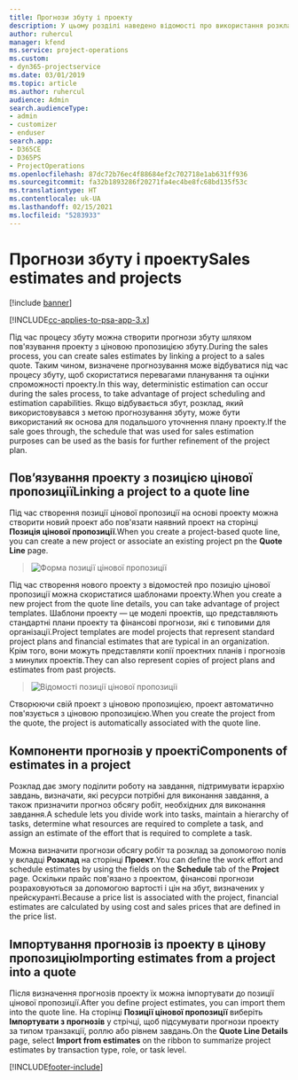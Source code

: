 ```yaml
---
title: Прогнози збуту і проекту
description: У цьому розділі наведено відомості про використання розкладів і прогнозів у процесі збуту.
author: ruhercul
manager: kfend
ms.service: project-operations
ms.custom:
- dyn365-projectservice
ms.date: 03/01/2019
ms.topic: article
ms.author: ruhercul
audience: Admin
search.audienceType:
- admin
- customizer
- enduser
search.app:
- D365CE
- D365PS
- ProjectOperations
ms.openlocfilehash: 87dc72b76ec4f88684ef2c702718e1ab631ff936
ms.sourcegitcommit: fa32b1893286f20271fa4ec4be8fc68bd135f53c
ms.translationtype: HT
ms.contentlocale: uk-UA
ms.lasthandoff: 02/15/2021
ms.locfileid: "5283933"
---
```

# <a name="sales-estimates-and-projects"></a><span data-ttu-id="28874-103">Прогнози збуту і проекту</span><span class="sxs-lookup"><span data-stu-id="28874-103">Sales estimates and projects</span></span>

[!include [banner](../includes/psa-now-project-operations.md)]

[!INCLUDE[cc-applies-to-psa-app-3.x](../includes/cc-applies-to-psa-app-3x.md)]

<span data-ttu-id="28874-104">Під час процесу збуту можна створити прогнози збуту шляхом пов'язування проекту з ціновою пропозицією збуту.</span><span class="sxs-lookup"><span data-stu-id="28874-104">During the sales process, you can create sales estimates by linking a project to a sales quote.</span></span> <span data-ttu-id="28874-105">Таким чином, визначене прогнозування може відбуватися під час процесу збуту, щоб скористатися перевагами планування та оцінки спроможності проекту.</span><span class="sxs-lookup"><span data-stu-id="28874-105">In this way, deterministic estimation can occur during the sales process, to take advantage of project scheduling and estimation capabilities.</span></span> <span data-ttu-id="28874-106">Якщо відбувається збут, розклад, який використовувався з метою прогнозування збуту, може бути використаний як основа для подальшого уточнення плану проекту.</span><span class="sxs-lookup"><span data-stu-id="28874-106">If the sale goes through, the schedule that was used for sales estimation purposes can be used as the basis for further refinement of the project plan.</span></span>

## <a name="linking-a-project-to-a-quote-line"></a><span data-ttu-id="28874-107">Пов’язування проекту з позицією цінової пропозиції</span><span class="sxs-lookup"><span data-stu-id="28874-107">Linking a project to a quote line</span></span>

<span data-ttu-id="28874-108">Під час створення позиції цінової пропозиції на основі проекту можна створити новий проект або пов'язати наявний проект на сторінці **Позиція цінової пропозиції**.</span><span class="sxs-lookup"><span data-stu-id="28874-108">When you create a project-based quote line, you can create a new project or associate an existing project pn the **Quote Line** page.</span></span> 

> ![Форма позиції цінової пропозиції](media/project-8.png)
 
<span data-ttu-id="28874-110">Під час створення нового проекту з відомостей про позицію цінової пропозиції можна скористатися шаблонами проекту.</span><span class="sxs-lookup"><span data-stu-id="28874-110">When you create a new project from the quote line details, you can take advantage of project templates.</span></span> <span data-ttu-id="28874-111">Шаблони проекту — це моделі проектів, що представляють стандартні плани проекту та фінансові прогнози, які є типовими для організації.</span><span class="sxs-lookup"><span data-stu-id="28874-111">Project templates are model projects that represent standard project plans and financial estimates that are typical in an organization.</span></span> <span data-ttu-id="28874-112">Крім того, вони можуть представляти копії проектних планів і прогнозів з минулих проектів.</span><span class="sxs-lookup"><span data-stu-id="28874-112">They can also represent copies of project plans and estimates from past projects.</span></span>

> ![Відомості позиції цінової пропозиції](media/project-9.png)
  
<span data-ttu-id="28874-114">Створюючи свій проект з ціновою пропозицією, проект автоматично пов'язується з ціновою пропозицією.</span><span class="sxs-lookup"><span data-stu-id="28874-114">When you create the project from the quote, the project is automatically associated with the quote line.</span></span>

## <a name="components-of-estimates-in-a-project"></a><span data-ttu-id="28874-115">Компоненти прогнозів у проекті</span><span class="sxs-lookup"><span data-stu-id="28874-115">Components of estimates in a project</span></span>

<span data-ttu-id="28874-116">Розклад дає змогу поділити роботу на завдання, підтримувати ієрархію завдань, визначати, які ресурси потрібні для виконання завдання, а також призначити прогноз обсягу робіт, необхідних для виконання завдання.</span><span class="sxs-lookup"><span data-stu-id="28874-116">A schedule lets you divide work into tasks, maintain a hierarchy of tasks, determine what resources are required to complete a task, and assign an estimate of the effort that is required to complete a task.</span></span>

<span data-ttu-id="28874-117">Можна визначити прогнози обсягу робіт та розклад за допомогою полів у вкладці **Розклад** на сторінці **Проект**.</span><span class="sxs-lookup"><span data-stu-id="28874-117">You can define the work effort and schedule estimates by using the fields on the **Schedule** tab of the **Project** page.</span></span> <span data-ttu-id="28874-118">Оскільки прайс пов'язано з проектом, фінансові прогнози розраховуються за допомогою вартості і цін на збут, визначених у прейскуранті.</span><span class="sxs-lookup"><span data-stu-id="28874-118">Because a price list is associated with the project, financial estimates are calculated by using cost and sales prices that are defined in the price list.</span></span>

## <a name="importing-estimates-from-a-project-into-a-quote"></a><span data-ttu-id="28874-119">Імпортування прогнозів із проекту в цінову пропозицію</span><span class="sxs-lookup"><span data-stu-id="28874-119">Importing estimates from a project into a quote</span></span>

<span data-ttu-id="28874-120">Після визначення прогнозів проекту їх можна імпортувати до позиції цінової пропозиції.</span><span class="sxs-lookup"><span data-stu-id="28874-120">After you define project estimates, you can import them into the quote line.</span></span> <span data-ttu-id="28874-121">На сторінці **Позиції цінової пропозиції** виберіть **Імпортувати з прогнозів** у стрічці, щоб підсумувати прогнози проекту за типом транзакції, роллю або рівнем завдань.</span><span class="sxs-lookup"><span data-stu-id="28874-121">On the **Quote Line Details** page, select **Import from estimates** on the ribbon to summarize project estimates by transaction type, role, or task level.</span></span>


[!INCLUDE[footer-include](../includes/footer-banner.md)]